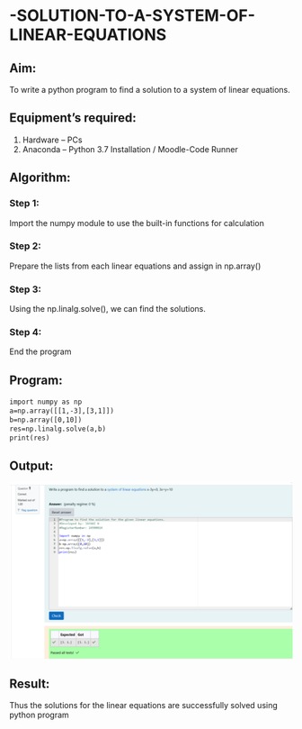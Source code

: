# -SOLUTION-TO-A-SYSTEM-OF-LINEAR-EQUATIONS
## Aim:
To write a python program to find a solution to a system of linear equations.
## Equipment’s required:
1. 	Hardware – PCs
2. 	Anaconda – Python 3.7 Installation / Moodle-Code Runner
## Algorithm:
### Step 1: 
Import the numpy module to use the built-in functions for calculation
### Step 2: 
Prepare the lists from each linear equations and assign in np.array()
### Step 3: 
Using the np.linalg.solve(), we can find the solutions.
### Step 4: 
End the program
## Program:
    import numpy as np
    a=np.array([[1,-3],[3,1]])
    b=np.array([0,10])
    res=np.linalg.solve(a,b)
    print(res)

## Output:
![alt text](<Screenshot 2024-10-29 192954.png>)
## Result: 
Thus the solutions for the linear equations are successfully solved using python program

